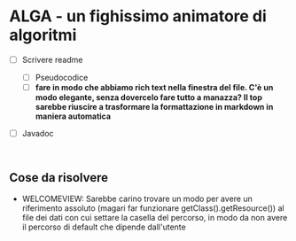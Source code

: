 # 	ALGA - un fighissimo animatore di algoritmi

- [ ] Scrivere readme
  - [ ] Pseudocodice
  - [ ] **fare in modo che abbiamo rich text nella finestra del file. C'è un modo elegante, senza dovercelo fare tutto a manazza? Il top sarebbe riuscire a trasformare la formattazione in markdown in maniera automatica**

- [ ] Javadoc

      ​



## Cose da risolvere

- WELCOMEVIEW: Sarebbe carino trovare un modo per avere un riferimento assoluto (magari far funzionare getClass().getResource()) al file dei dati con cui settare la casella del percorso, in modo da non avere il percorso di default che dipende dall'utente